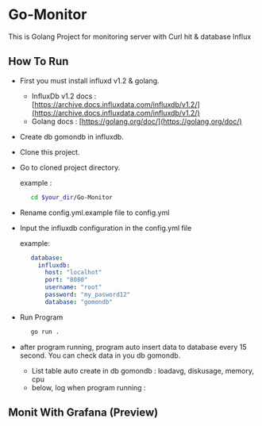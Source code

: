 # Go-Monitor
This is Golang Project for monitoring server with Curl hit &amp; database Influx

## How To Run
- First you must install influxd v1.2 & golang.
  * InfluxDb v1.2 docs : [https://archive.docs.influxdata.com/influxdb/v1.2/](https://archive.docs.influxdata.com/influxdb/v1.2/)
  * Golang docs : [https://golang.org/doc/](https://golang.org/doc/)
- Create db gomondb in influxdb.
- Clone this project.
- Go to cloned project directory.

	example :
    ```bash
       cd $your_dir/Go-Monitor
    ```
- Rename config.yml.example file to config.yml
- Input the influxdb configuration in the config.yml file

	example:
    ```yaml
       database: 
         influxdb:
           host: "localhot"
           port: "8080"
           username: "root"
           password: "my_pasword12"
           database: "gomondb"
    ```
- Run Program
	
    ```bash
       go run .
    ```

- after program running, program auto insert data to database every 15 second. You can check data in you db gomondb.
  * List table auto create in db gomondb : loadavg, diskusage, memory, cpu
  * below, log when program running :

## Monit With Grafana (Preview)
